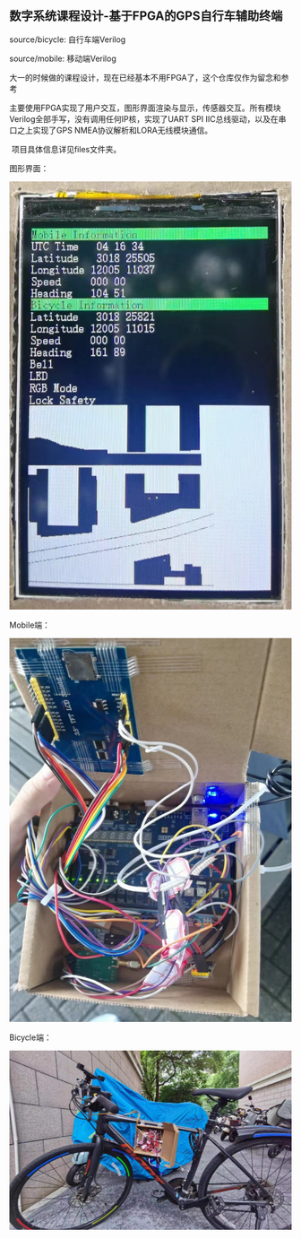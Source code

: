 ## 数字系统课程设计-基于FPGA的GPS自行车辅助终端

source/bicycle: 自行车端Verilog

source/mobile: 移动端Verilog

​        大一的时候做的课程设计，现在已经基本不用FPGA了，这个仓库仅作为留念和参考

​        主要使用FPGA实现了用户交互，图形界面渲染与显示，传感器交互。所有模块Verilog全部手写，没有调用任何IP核，实现了UART SPI IIC总线驱动，以及在串口之上实现了GPS NMEA协议解析和LORA无线模块通信。

​        项目具体信息详见files文件夹。



图形界面：

![](images/img1.png)

Mobile端：

![](images/img2.png)

Bicycle端：

![](images/img5.png)